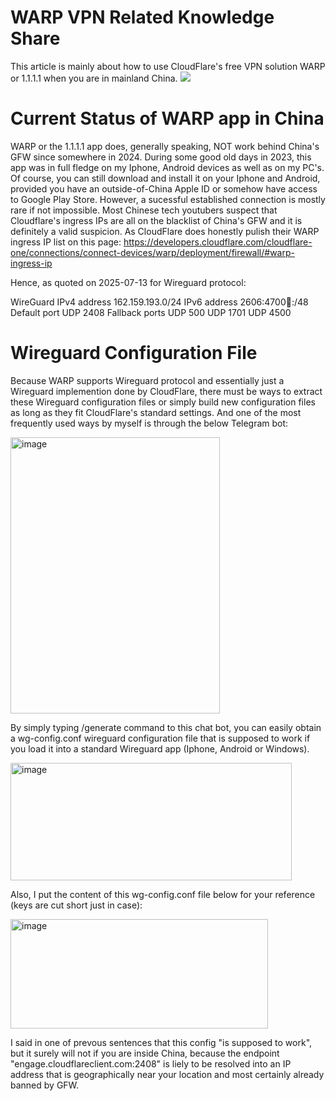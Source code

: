 # WARP VPN Related Knowledge Share
This article is mainly about how to use CloudFlare's free VPN solution WARP or 1.1.1.1 when you are in mainland China.
<img src="https://one.one.one.one/media/warp-plus.png"/>

# Current Status of WARP app in China
WARP or the 1.1.1.1 app does, generally speaking, NOT work behind China's GFW since somewhere in 2024. During some good old days in 2023, this app was in full fledge on my Iphone, Android devices as well as on my PC's.
Of course, you can still download and install it on your Iphone and Android, provided you have an outside-of-China Apple ID or somehow have access to Google Play Store. However, a sucessful established connection is mostly rare if not impossible.
Most Chinese tech youtubers suspect that Cloudflare's ingress IPs are all on the blacklist of China's GFW and it is definitely a valid suspicion. As CloudFlare does honestly pulish their WARP ingress IP list on this page: https://developers.cloudflare.com/cloudflare-one/connections/connect-devices/warp/deployment/firewall/#warp-ingress-ip

Hence, as quoted on 2025-07-13 for Wireguard protocol:

WireGuard
IPv4 address	162.159.193.0/24
IPv6 address	2606:4700:100::/48
Default port	UDP 2408
Fallback ports	UDP 500
UDP 1701
UDP 4500

# Wireguard Configuration File 
Because WARP supports Wireguard protocol and essentially just a Wireguard implemention done by CloudFlare, there must be ways to extract these Wireguard configuration files or simply build new configuration files as long as they fit CloudFlare's standard settings. 
And one of the most frequently used ways by myself is through the below Telegram bot:

<img width="335" height="442 " alt="image" src="https://github.com/user-attachments/assets/789096c1-7ee5-48c2-8995-a9962e4c7e71" />

By simply typing /generate command to this chat bot, you can easily obtain a wg-config.conf wireguard configuration file that is supposed to work if you load it into a standard Wireguard app (Iphone, Android or Windows).

<img width="450" height="188" alt="image" src="https://github.com/user-attachments/assets/9be0fe66-215d-4da5-b661-e60c1c4f84ad" />


Also, I put the content of this wg-config.conf file below for your reference (keys are cut short just in case):

<img width="412" height="175" alt="image" src="https://github.com/user-attachments/assets/85de15ed-373f-4fa6-a220-8a40833430e5" />

I said in one of prevous sentences that this config "is supposed to work", but it surely will not if you are inside China, because the endpoint "engage.cloudflareclient.com:2408" is liely to be resolved into an IP address that is geographically near your location and most certainly already banned by GFW.


